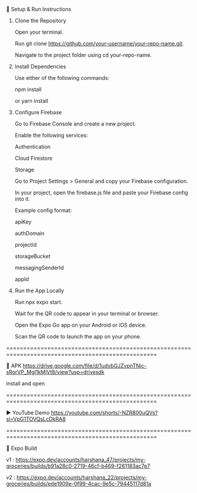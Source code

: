🔧 Setup & Run Instructions

1. Clone the Repository

   Open your terminal.
   
   Run git clone https://github.com/your-username/your-repo-name.git.
   
   Navigate to the project folder using cd your-repo-name.

2. Install Dependencies

   Use either of the following commands:
   
   npm install
   
   or yarn install

3. Configure Firebase

   Go to Firebase Console
    and create a new project.
   
   Enable the following services:
   
   Authentication
   
   Cloud Firestore
   
   Storage
   
   Go to Project Settings > General and copy your Firebase configuration.
   
   In your project, open the firebase.js file and paste your Firebase config into it.
   
   Example config format:
   
   apiKey
   
   authDomain
   
   projectId
   
   storageBucket
   
   messagingSenderId
   
   appId

4. Run the App Locally

   Run npx expo start.
   
   Wait for the QR code to appear in your terminal or browser.
   
   Open the Expo Go app on your Android or iOS device.
   
   Scan the QR code to launch the app on your phone.



==================================================================================================

📲 APK
   https://drive.google.com/file/d/1udvbGJZvpnTNjc-sRorVP_Mgl1kMiVt8/view?usp=drivesdk

   install and open

==================================================================================================

▶️ YouTube Demo
   https://youtube.com/shorts/-NZR800uQVs?si=VpG1TOVQsLcDkRA8

==================================================================================================

🏡 Expo Build

v1 :
https://expo.dev/accounts/harshana_47/projects/my-groceries/builds/b91a28c0-2719-46cf-b469-f261183ac7e7

v2 :
https://expo.dev/accounts/harshana_22/projects/my-groceries/builds/ede1909e-0f99-4cac-9e5c-79445117d81a

